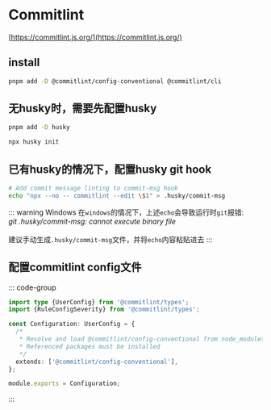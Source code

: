 # Commitlint

[https://commitlint.js.org/](https://commitlint.js.org/)

## install

```bash
pnpm add -D @commitlint/config-conventional @commitlint/cli
```


## 无husky时，需要先配置husky

```bash
pnpm add -D husky

npx husky init
```

## 已有husky的情况下，配置husky git hook

```bash
# Add commit message linting to commit-msg hook
echo "npx --no -- commitlint --edit \$1" > .husky/commit-msg
```

::: warning Windows
在`windows`的情况下，上述`echo`会导致运行时`git`报错:\
*git .husky/commit-msg: cannot execute binary file*\
\
建议手动生成`.husky/commit-msg`文件，并将`echo`内容粘贴进去
:::

## 配置commitlint config文件

::: code-group

```ts [commitlint.config.ts]
import type {UserConfig} from '@commitlint/types';
import {RuleConfigSeverity} from '@commitlint/types';

const Configuration: UserConfig = {
  /*
   * Resolve and load @commitlint/config-conventional from node_modules.
   * Referenced packages must be installed
   */
  extends: ['@commitlint/config-conventional'],
};

module.exports = Configuration;
```

:::
